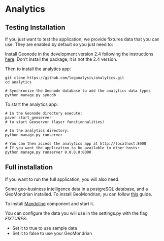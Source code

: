 Analytics
=========


Testing Installation
--------------------

If you just want to test the application, we provide fixtures data that you can use. They are enabled by default so you just need to: 

Install Geonode in the development version 2.4 following the instructions [here](https://github.com/GeoNode/geonode).
Don't install the package, it is not the 2.4 version.


Then to install the analytics app:

    git clone https://github.com/loganalysis/analytics.git
    cd analytics

    # Synchronize the Geonode database to add the analytics data types
    python manage.py syncdb

To start the analytics app:

    # In the Geonode directory execute:
    paver start_geoserver
    # to start Geoserver (layer functionnalities)

    # In the analytics directory:
    python manage.py runserver

    # You can then access the analytics app at http://localhost:8000
    # If you want the application to be available to other hosts:
    python manage.py runserver 0.0.0.0:8000


Full installation
-----------------

If you want to run the full application, you will also need:

Some geo-business intelligence data in a postgreSQL database, and a
GeoMondrian installed. To install GeoMondrian, yu can follow [this](https://github.com/loganalysis/analytics/wiki/GeoMondrian) guide.

To install  [Mandoline](https://github.com/loganalysis/mandoline) component and
start it.

You can configure the data you will use in the settings.py with the flag *FIXTURES*:

- Set it to true to use sample data
- Set it to false to use your GeoMondrian
